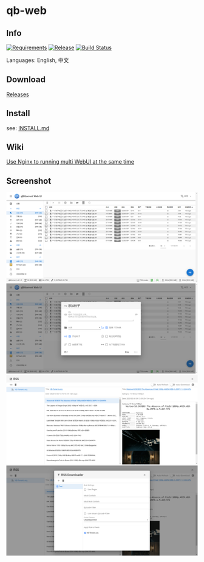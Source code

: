 # qb-web
## Info
[![Requirements](https://img.shields.io/badge/Tested-qBittorrent%20≥%20v4.1.5-brightgreen)](#)
[![Release](https://img.shields.io/github/v/release/CzBiX/qb-web?include_prereleases)](https://github.com/CzBiX/qb-web/releases/latest)
[![Build Status](https://travis-ci.com/CzBiX/qb-web.svg?branch=master)](https://travis-ci.com/CzBiX/qb-web)

Languages: English, 中文

## Download

[Releases](https://github.com/CzBiX/qb-web/releases/latest)

## Install

see: [INSTALL.md](./INSTALL.md)

## Wiki

[Use Nginx to running multi WebUI at the same time](https://github.com/CzBiX/qb-web/wiki/Use-Nginx-to-running-multi-WebUI-at-the-same-time)

## Screenshot

![Main](./screenshot/main.png)
![Add Torrents](./screenshot/add-torrents.png)
![RSS](./screenshot/rss.png)
![RSS Rule](./screenshot/rss-rule.png)
